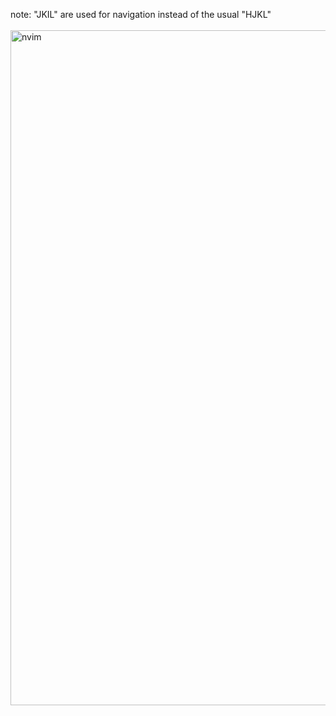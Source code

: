 note: "JKIL" are used for navigation instead of the usual "HJKL"
<br>
<br>
<img width="1920" height="1080" alt="nvim" src="https://github.com/user-attachments/assets/07c89a42-b179-4248-a2bd-75b41c3189ad" />
